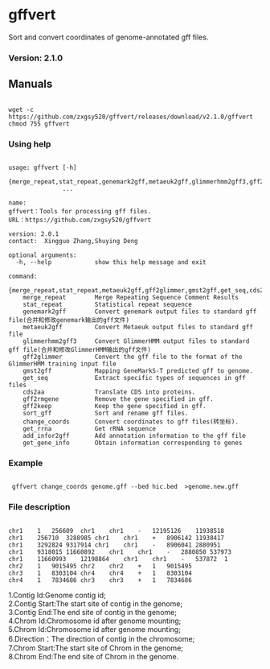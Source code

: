# gffvert
Sort and convert coordinates of genome-annotated gff files.

### Version: 2.1.0

## Manuals
<pre><code>
wget -c https://github.com/zxgsy520/gffvert/releases/download/v2.1.0/gffvert
chmod 755 gffvert
</code></pre>

### Using help
<pre><code>
usage: gffvert [-h]
               {merge_repeat,stat_repeat,genemark2gff,metaeuk2gff,glimmerhmm2gff3,gff2glimmer,gmst2gff,get_seq,cds2aa,gff2rmgene,gff2keep,sort_gff,change_coords,get_rrna,add_infor2gff,get_gene_info}
               ...

name:
gffvert：Tools for processing gff files.
URL：https://github.com/zxgsy520/gffvert

version: 2.0.1
contact:  Xingguo Zhang,Shuying Deng <invicoun@foxmail.com>        

optional arguments:
  -h, --help            show this help message and exit

command:
  {merge_repeat,stat_repeat,metaeuk2gff,gff2glimmer,gmst2gff,get_seq,cds2aa,gff2rmgene,sort_gff,change_coords}
    merge_repeat        Merge Repeating Sequence Comment Results
    stat_repeat         Statistical repeat sequence
    genemark2gff        Convert genemark output files to standard gff file(合并和修改genemark输出的gff文件)
    metaeuk2gff         Convert Metaeuk output files to standard gff file
    glimmerhmm2gff3     Convert GlimmerHMM output files to standard gff file(合并和修改GlimmerHMM输出的gff文件)
    gff2glimmer         Convert the gff file to the format of the GlimmerHMM training input file
    gmst2gff            Mapping GeneMarkS-T predicted gff to genome.
    get_seq             Extract specific types of sequences in gff files
    cds2aa              Translate CDS into proteins.
    gff2rmgene          Remove the gene specified in gff.
    gff2keep            Keep the gene specified in gff.
    sort_gff            Sort and rename gff files.
    change_coords       Convert coordinates to gff files(转坐标).
    get_rrna            Get rRNA sequence
    add_infor2gff       Add annotation information to the gff file
    get_gene_info       Obtain information corresponding to genes
</code></pre> 
### Example
<pre><code>
 gffvert change_coords genome.gff --bed hic.bed  >genome.new.gff
</code></pre>
### File description
<pre><code>
chr1	1	256609	chr1	chr1	-	12195126	11938518
chr1	256710	3288985	chr1	chr1	+	8906142	11938417
chr1	3292824	9317914	chr1	chr1	-	8906041	2880951
chr1	9318015	11660892	chr1	chr1	-	2880850	537973
chr1	11660993	12198864	chr1	chr1	-	537872	1
chr2	1	9015495	chr2	chr2	+	1	9015495
chr3	1	8303104	chr4	chr4	+	1	8303104
chr4	1	7834686	chr3	chr3	+	1	7834686
</code></pre>
1.Contig Id:Genome contig id;  
2.Contig Start:The start site of contig in the genome;  
3.Contig End:The end site of contig in the genome;  
4.Chrom Id:Chromosome id after genome mounting;  
5.Chrom Id:Chromosome id after genome mounting;  
6.Direction：The direction of contig in the chromosome;  
7.Chrom Start:The start site of Chrom in the genome;  
8.Chrom End:The end site of Chrom in the genome.  


